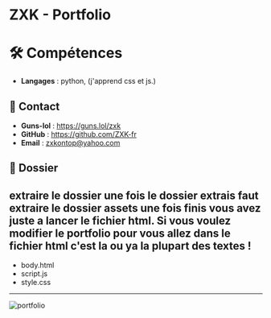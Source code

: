 # ZXK - Portfolio

# 🛠 Compétences
- **Langages** : python, (j'apprend css et js.)

## 📧 Contact
- **Guns-lol** : https://guns.lol/zxk
- **GitHub**   : https://github.com/ZXK-fr
- **Email**    : zxkontop@yahoo.com

## 📁 Dossier
extraire le dossier une fois le dossier extrais
faut extraire le dossier assets une fois finis 
vous avez juste a lancer le fichier html.
Si vous voulez modifier le portfolio pour vous
allez dans le fichier html c'est la ou ya la plupart
des textes !
----------------------------
- body.html
- script.js
- style.css
----------------------------

![portfolio](https://github.com/user-attachments/assets/46c6a98c-c641-4c04-ac5f-ae674b21ce9a)

